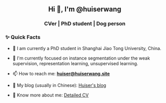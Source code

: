 <!---
- 👋 Hi, I’m @huiserwang
- 👀 I’m interested in ...
- 🌱 I’m currently learning ...
- 💞️ I’m looking to collaborate on ...
- 📫 How to reach me ...


huiserwang/huiserwang is a ✨ special ✨ repository because its `README.md` (this file) appears on your GitHub profile.
You can click the Preview link to take a look at your changes.
--->


<h2 align="center">Hi 👋, I'm @huiserwang</h2>
<h3 align="center">CVer | PhD student | Dog person</h3>

### ✨ Quick Facts

- 🔭 I am currently a PhD student in Shanghai Jiao Tong University, China.

- 🌱 I'm currently focused on instance segmentation under the weak supervision, representation learning, unsupervised learning.

- 📫 How to reach me: **huiser@huiserwang.site**

- 👯 My blog (usually in Chinese): [Huiser's blog](https://huiserwang.site)

- 📄 Know more about me: [Detailed CV](https://cv.huiserwang.site)

<!--
### 👣 Stats

[![Anurag's GitHub stats](https://github-readme-stats.vercel.app/api?username=zjykzj&show_icons=true)](https://github.com/anuraghazra/github-readme-stats)

<!-- [![Top Langs](https://github-readme-stats.vercel.app/api/top-langs/?username=zjykzj)](https://github.com/anuraghazra/github-readme-stats) -->

